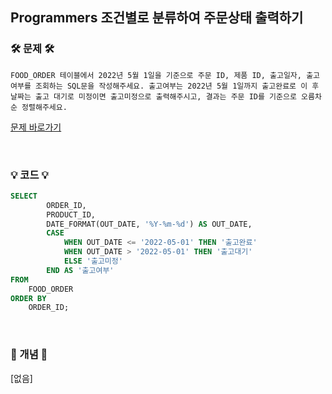 ## Programmers 조건별로 분류하여 주문상태 출력하기

### 🛠️ 문제 🛠️

```
FOOD_ORDER 테이블에서 2022년 5월 1일을 기준으로 주문 ID, 제품 ID, 출고일자, 출고여부를 조회하는 SQL문을 작성해주세요. 출고여부는 2022년 5월 1일까지 출고완료로 이 후 날짜는 출고 대기로 미정이면 출고미정으로 출력해주시고, 결과는 주문 ID를 기준으로 오름차순 정렬해주세요.
```

[문제 바로가기](https://school.programmers.co.kr/learn/courses/30/lessons/131113)

<br/>

### 💡 코드 💡

```sql
SELECT 
        ORDER_ID, 
        PRODUCT_ID, 
        DATE_FORMAT(OUT_DATE, '%Y-%m-%d') AS OUT_DATE, 
        CASE 
            WHEN OUT_DATE <= '2022-05-01' THEN '출고완료'
            WHEN OUT_DATE > '2022-05-01' THEN '출고대기'
            ELSE '출고미정'
        END AS '출고여부'
FROM 
    FOOD_ORDER
ORDER BY 
    ORDER_ID;
```

<br/>

### 📙 개념 📙

[없음]
